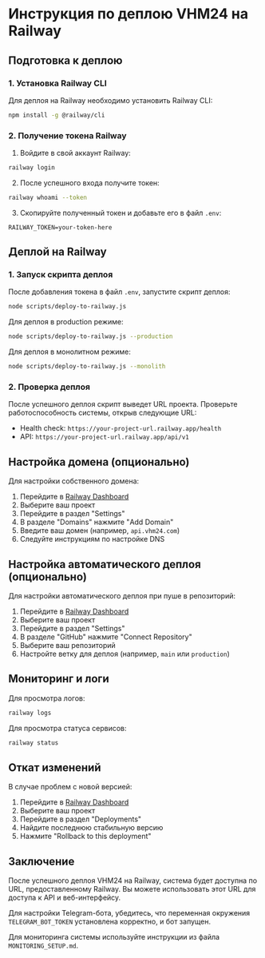 # Инструкция по деплою VHM24 на Railway

## Подготовка к деплою

### 1. Установка Railway CLI

Для деплоя на Railway необходимо установить Railway CLI:

```bash
npm install -g @railway/cli
```

### 2. Получение токена Railway

1. Войдите в свой аккаунт Railway:

```bash
railway login
```

2. После успешного входа получите токен:

```bash
railway whoami --token
```

3. Скопируйте полученный токен и добавьте его в файл `.env`:

```
RAILWAY_TOKEN=your-token-here
```

## Деплой на Railway

### 1. Запуск скрипта деплоя

После добавления токена в файл `.env`, запустите скрипт деплоя:

```bash
node scripts/deploy-to-railway.js
```

Для деплоя в production режиме:

```bash
node scripts/deploy-to-railway.js --production
```

Для деплоя в монолитном режиме:

```bash
node scripts/deploy-to-railway.js --monolith
```

### 2. Проверка деплоя

После успешного деплоя скрипт выведет URL проекта. Проверьте работоспособность системы, открыв следующие URL:

- Health check: `https://your-project-url.railway.app/health`
- API: `https://your-project-url.railway.app/api/v1`

## Настройка домена (опционально)

Для настройки собственного домена:

1. Перейдите в [Railway Dashboard](https://railway.app/dashboard)
2. Выберите ваш проект
3. Перейдите в раздел "Settings"
4. В разделе "Domains" нажмите "Add Domain"
5. Введите ваш домен (например, `api.vhm24.com`)
6. Следуйте инструкциям по настройке DNS

## Настройка автоматического деплоя (опционально)

Для настройки автоматического деплоя при пуше в репозиторий:

1. Перейдите в [Railway Dashboard](https://railway.app/dashboard)
2. Выберите ваш проект
3. Перейдите в раздел "Settings"
4. В разделе "GitHub" нажмите "Connect Repository"
5. Выберите ваш репозиторий
6. Настройте ветку для деплоя (например, `main` или `production`)

## Мониторинг и логи

Для просмотра логов:

```bash
railway logs
```

Для просмотра статуса сервисов:

```bash
railway status
```

## Откат изменений

В случае проблем с новой версией:

1. Перейдите в [Railway Dashboard](https://railway.app/dashboard)
2. Выберите ваш проект
3. Перейдите в раздел "Deployments"
4. Найдите последнюю стабильную версию
5. Нажмите "Rollback to this deployment"

## Заключение

После успешного деплоя VHM24 на Railway, система будет доступна по URL, предоставленному Railway. Вы можете использовать этот URL для доступа к API и веб-интерфейсу.

Для настройки Telegram-бота, убедитесь, что переменная окружения `TELEGRAM_BOT_TOKEN` установлена корректно, и бот запущен.

Для мониторинга системы используйте инструкции из файла `MONITORING_SETUP.md`.
